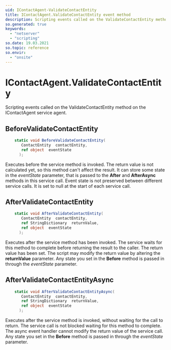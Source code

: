 ```yaml
---
uid: IContactAgent-ValidateContactEntity
title: IContactAgent.ValidateContactEntity event method
description: Scripting events called on the ValidateContactEntity method on the IContactAgent service agent.
so.generated: true
keywords:
  - "netserver"
  - "scripting"
so.date: 19.03.2021
so.topic: reference
so.envir:
  - "onsite"
---
```

# IContactAgent.ValidateContactEntity

Scripting events called on the <see cref='M:SuperOffice.CRM.Services.IContactAgent.ValidateContactEntity'>ValidateContactEntity</see> method on the <see cref='IContactAgent'>IContactAgent</see>  service agent.

## BeforeValidateContactEntity
```cs
    static void BeforeValidateContactEntity(
       ContactEntity  contactEntity,
       ref object  eventState
      );
```
Executes before the service method is invoked.
The return value is not calculated yet, so this method can't affect the result.
It can store some state in the *eventState* parameter, that is passed to the **After** and **AfterAsync** methods in this service call.
Event state is not preserved between different service calls. It is set to null at the start of each service call.
## AfterValidateContactEntity
```cs
    static void AfterValidateContactEntity(
       ContactEntity  contactEntity,
       ref StringDictionary  returnValue,
       ref object  eventState
      );
```
Executes after the service method has been invoked. The service waits for this method to complete before returning the result to the caller.
The return value has been set. The script may modify the return value by altering the **returnValue** parameter.
Any state you set in the **Before** method is passed in through the *eventState* parameter.
## AfterValidateContactEntityAsync
```cs
    static void AfterValidateContactEntityAsync(
       ContactEntity  contactEntity,
       ref StringDictionary  returnValue,
       ref object  eventState
      );
```
Executes after the service method is invoked, without waiting for the call to return.
The service call is not blocked waiting for this method to complete.
The async event handler cannot modify the return value of the service call.
Any state you set in the **Before** method is passed in through the *eventState* parameter.

